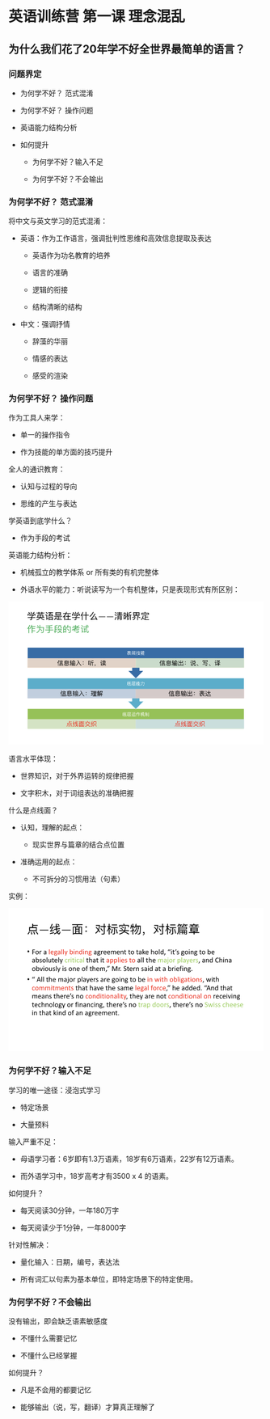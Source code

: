 # 英语训练营 第一课 理念混乱

## 为什么我们花了20年学不好全世界最简单的语言？

### 问题界定

- 为何学不好？ 范式混淆

- 为何学不好？ 操作问题

- 英语能力结构分析

- 如何提升

  - 为何学不好？输入不足

  - 为何学不好？不会输出

### 为何学不好？ 范式混淆

将中文与英文学习的范式混淆：

- 英语：作为工作语言，强调批判性思维和高效信息提取及表达

  - 英语作为功名教育的培养

  - 语言的准确

  - 逻辑的衔接

  - 结构清晰的结构

- 中文：强调抒情

  - 辞藻的华丽

  - 情感的表达

  - 感受的渲染

### 为何学不好？ 操作问题

作为工具人来学：

- 单一的操作指令

- 作为技能的单方面的技巧提升

全人的通识教育：

- 认知与过程的导向

- 思维的产生与表达

学英语到底学什么？

- 作为手段的考试

英语能力结构分析：

- 机械孤立的教学体系 or 所有类的有机完整体

- 外语水平的能力：听说读写为一个有机整体，只是表现形式有所区别：

![English Learning](_resource/%E7%AC%AC01%E8%AF%BE%20%E7%90%86%E5%BF%B5%E6%B7%B7%E4%B9%B1/%E7%AC%AC1%E8%AF%BE%20%E7%90%86%E5%BF%B5%E6%B7%B7%E4%B9%B1%20%20%E4%B8%BA%E4%BB%80%E4%B9%88%E6%88%91%E4%BB%AC%E8%8A%B120%E5%B9%B4%E5%AD%A6%E4%B8%8D%E5%A5%BD%E5%85%A8%E4%B8%96%E7%95%8C%E6%9C%80%E7%AE%80%E5%8D%95%E7%9A%84%E8%AF%AD%E8%A8%80%EF%BC%9F.jpg)

语言水平体现：

- 世界知识，对于外界运转的规律把握

- 文字积木，对于词组表达的准确把握

什么是点线面？

- 认知，理解的起点：

  - 现实世界与篇章的结合点位置

- 准确运用的起点：

  - 不可拆分的习惯用法（句素）

实例：

![](_resource/%E7%AC%AC01%E8%AF%BE%20%E7%90%86%E5%BF%B5%E6%B7%B7%E4%B9%B1/%E7%AC%AC1%E8%AF%BE%20%E7%90%86%E5%BF%B5%E6%B7%B7%E4%B9%B1%20%20%E4%B8%BA%E4%BB%80%E4%B9%88%E6%88%91%E4%BB%AC%E8%8A%B120%E5%B9%B4%E5%AD%A6%E4%B8%8D%E5%A5%BD%E5%85%A8%E4%B8%96%E7%95%8C%E6%9C%80%E7%AE%80%E5%8D%95%E7%9A%84%E8%AF%AD%E8%A8%80%EF%BC%9F-1572028971691.jpg)

### 为何学不好？输入不足

学习的唯一途径：浸泡式学习

- 特定场景

- 大量预料

输入严重不足：

- 母语学习者：6岁即有1.3万语素，18岁有6万语素，22岁有12万语素。

- 而外语学习中，18岁高考才有3500 x 4 的语素。

如何提升？

- 每天阅读30分钟，一年180万字

- 每天阅读少于1分钟，一年8000字

针对性解决：

- 量化输入：日期，编号，表达法

- 所有词汇以句素为基本单位，即特定场景下的特定使用。

### 为何学不好？不会输出

没有输出，即会缺乏语素敏感度

- 不懂什么需要记忆

- 不懂什么已经掌握

如何提升？

- 凡是不会用的都要记忆

- 能够输出（说，写，翻译）才算真正理解了





